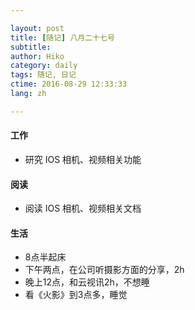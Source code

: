 ```yaml
---

layout: post  
title: [随记] 八月二十七号  
subtitle:   
author: Hiko  
category: daily
tags: 随记, 日记  
ctime: 2016-08-29 12:33:33  
lang: zh  

---
```


#### 工作

- 研究 IOS 相机、视频相关功能

#### 阅读

- 阅读 IOS 相机、视频相关文档

#### 生活

- 8点半起床
- 下午两点，在公司听摄影方面的分享，2h
- 晚上12点，和云视讯2h，不想睡
- 看《火影》到3点多，睡觉